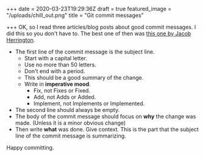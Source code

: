 +++
date = 2020-03-23T19:29:36Z
draft = true
featured_image = "/uploads/chill_out.png"
title = "Git commit messages"

+++
OK, so I read three articles/blog posts about good commit messages. I did this so you don't have to. The best one of then was [this one by Jacob Herrington](https://dev.to/jacobherrington/how-to-write-useful-commit-messages-my-commit-message-template-20n9 "this by Jacob Herrington").

* The first line of the commit message is the subject line.
  * Start with a capital letter.
  * Use no more than 50 letters.
  * Don't end with a period.
  * This should be a good summary of the change.
  * Write in **imperative mood**.
    * Fix, not Fixes or Fixed.
    * Add, not Adds or Added.
    * Implement, not Implements or Implemented.
* The second line should always be empty.
* The body of the commit message should focus on **why** the change was made. (Unless it is a minor obvious change)
* Then write **what** was done. Give context. This is the part that the subject line of the commit message is summarizing. 

Happy committing.